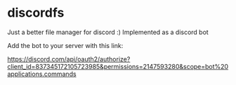 # discordfs

Just a better file manager for discord :)
Implemented as a discord bot

Add the bot to your server with this link:

https://discord.com/api/oauth2/authorize?client_id=837345172105723985&permissions=2147593280&scope=bot%20applications.commands
